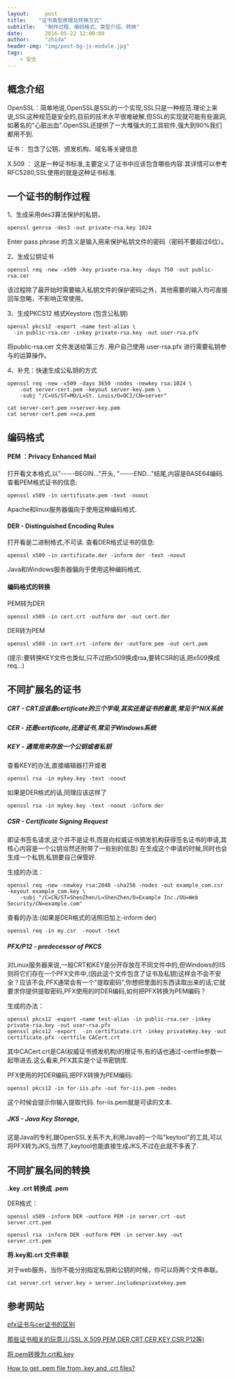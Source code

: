 ```yaml
---
layout:     post
title:    "证书类型原理及转换方式"
subtitle:	"制作过程、编码格式、类型介绍、转换"
date:       2016-05-22 12:00:00
author:     "zhida"
header-img: "img/post-bg-js-module.jpg"
tags:
    - 安全
---
```


## 概念介绍

OpenSSL：简单地说,OpenSSL是SSL的一个实现,SSL只是一种规范.理论上来说,SSL这种规范是安全的,目前的技术水平很难破解,但SSL的实现就可能有些漏洞,如著名的"心脏出血".OpenSSL还提供了一大堆强大的工具软件,强大到90%我们都用不到.

证书： 包含了公钥、颁发机构、域名等关键信息

X.509 ： 这是一种证书标准,主要定义了证书中应该包含哪些内容.其详情可以参考RFC5280,SSL使用的就是这种证书标准.



## 一个证书的制作过程

1、生成采用des3算法保护的私钥，
```
openssl genrsa -des3 -out private-rsa.key 1024
```
Enter pass phrase 的含义是输入用来保护私钥文件的密码（密码不要超过6位）。

2、生成公钥证书
```
openssl req -new -x509 -key private-rsa.key -days 750 -out public-rsa.cer
```
该过程除了最开始时需要输入私钥文件的保护密码之外，其他需要的输入均可直接回车忽略，不影响正常使用。

3、生成PKCS12 格式Keystore (包含公私钥)
```
openssl pkcs12 -export -name test-alias \ 
  -in public-rsa.cer -inkey private-rsa.key -out user-rsa.pfx
```

将public-rsa.cer 文件发送给第三方.
用户自己使用 user-rsa.pfx 进行需要私钥参与的运算操作。

4、补充：快速生成公私钥的方式
```
openssl req -new -x509 -days 3650 -nodes -newkey rsa:1024 \
    -out server-cert.pem -keyout server-key.pem \
    -subj "/C=US/ST=MO/L=St. Louis/O=OCI/CN=server"

cat server-cert.pem >>server-key.pem
cat server-cert.pem >>ca.pem
```

## 编码格式

#### PEM ：Privacy Enhanced Mail

打开看文本格式,以"-----BEGIN..."开头, "-----END..."结尾,内容是BASE64编码.
查看PEM格式证书的信息:
```
openssl x509 -in certificate.pem -text -noout
```
Apache和linux服务器偏向于使用这种编码格式.

#### DER - Distinguished Encoding Rules

打开看是二进制格式,不可读.
查看DER格式证书的信息:
```
openssl x509 -in certificate.der -inform der -text -noout
```
Java和Windows服务器偏向于使用这种编码格式.

#### 编码格式的转换

PEM转为DER 
```
openssl x509 -in cert.crt -outform der -out cert.der
```

DER转为PEM
```
openssl x509 -in cert.crt -inform der -outform pem -out cert.pem
```

(提示:要转换KEY文件也类似,只不过把x509换成rsa,要转CSR的话,把x509换成req...)

## 不同扩展名的证书

##### **CRT** - CRT应该是certificate的三个字母,其实还是证书的意思,常见于*NIX系统

##### **CER** - 还是certificate,还是证书,常见于Windows系统

##### **KEY** - 通常用来存放一个公钥或者私钥

查看KEY的办法,直接编辑器打开或者

```
openssl rsa -in mykey.key -text -noout
```

如果是DER格式的话,同理应该这样了

```
openssl rsa -in mykey.key -text -noout -inform der
```

##### **CSR** - Certificate Signing Request
即证书签名请求,这个并不是证书,而是向权威证书颁发机构获得签名证书的申请,其核心内容是一个公钥当然还附带了一些别的信息)
在生成这个申请的时候,同时也会生成一个私钥,私钥要自己保管好.


生成的办法：

```
openssl req -new -newkey rsa:2048 -sha256 -nodes -out example_com.csr -keyout example_com.key \
	-subj "/C=CN/ST=ShenZhen/L=ShenZhen/O=Example Inc./OU=Web Security/CN=example.com"

```

查看的办法:(如果是DER格式的话照旧加上-inform der)

```
openssl req -in my.csr  -noout -text 
```

#####  **PFX/P12** - predecessor of PKCS

对Linux服务器来说,一般CRT和KEY是分开存放在不同文件中的,但Windows的IIS则将它们存在一个PFX文件中,(因此这个文件包含了证书及私钥)这样会不会不安全？应该不会,PFX通常会有一个"提取密码",你想把里面的东西读取出来的话,它就要求你提供提取密码,PFX使用的时DER编码,如何把PFX转换为PEM编码？

生成的办法：
```
openssl pkcs12 -export -name test-alias -in public-rsa.cer -inkey private-rsa.key -out user-rsa.pfx
openssl pkcs12 -export 	-in certificate.crt -inkey privateKey.key -out certificate.pfx -certfile CACert.crt
```
其中CACert.crt是CA(权威证书颁发机构)的根证书,有的话也通过-certfile参数一起带进去.这么看来,PFX其实是个证书密钥库.

PFX使用的时DER编码,把PFX转换为PEM编码:

```
openssl pkcs12 -in for-iis.pfx -out for-iis.pem -nodes
```
这个时候会提示你输入提取代码. for-iis.pem就是可读的文本.

##### **JKS** - Java Key Storage,
这是Java的专利,跟OpenSSL关系不大,利用Java的一个叫"keytool"的工具,可以将PFX转为JKS,当然了,keytool也能直接生成JKS,不过在此就不多表了.


## 不同扩展名间的转换

**.key .crt 转换成 .pem**

DER格式：
```
openssl x509 -inform DER -outform PEM -in server.crt -out server.crt.pem
```
```
openssl rsa -inform DER -outform PEM -in server.key -out server.crt.pem
```

**将.key和.crt 文件串联**

对于web服务，当你不能分别指定私钥和公钥的时候，你可以将两个文件串联。

```
cat server.crt server.key > server.includesprivatekey.pem
```




## 参考网站

[pfx证书与cer证书的区别](https://my.oschina.net/swingcoder/blog/673299)

[那些证书相关的玩意儿(SSL,X.509,PEM,DER,CRT,CER,KEY,CSR,P12等)](http://www.cnblogs.com/guogangj/p/4118605.html)

[将.pem转换为.crt和.key](https://gxnotes.com/article/52598.html)

[How to get .pem file from .key and .crt files?](https://stackoverflow.com/questions/991758/how-to-get-pem-file-from-key-and-crt-files)


        



